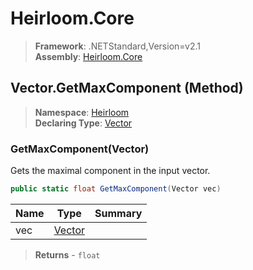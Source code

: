 # Heirloom.Core

> **Framework**: .NETStandard,Version=v2.1  
> **Assembly**: [Heirloom.Core][0]

## Vector.GetMaxComponent (Method)

> **Namespace**: [Heirloom][0]  
> **Declaring Type**: [Vector][1]

### GetMaxComponent(Vector)

Gets the maximal component in the input vector.

```cs
public static float GetMaxComponent(Vector vec)
```

| Name | Type        | Summary |
|------|-------------|---------|
| vec  | [Vector][1] |         |

> **Returns** - `float`

[0]: ../../../Heirloom.Core.md
[1]: ../Vector.md
